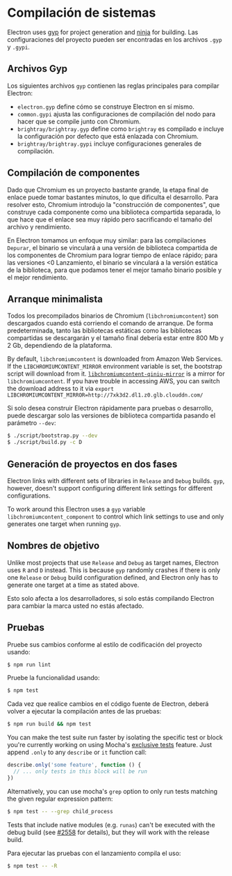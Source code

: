 # Compilación de sistemas

Electron uses [gyp](https://gyp.gsrc.io/) for project generation and [ninja](https://ninja-build.org/) for building. Las configuraciones del proyecto pueden ser encontradas en los archivos `.gyp` y `.gypi`.

## Archivos Gyp

Los siguientes archivos `gyp` contienen las reglas principales para compilar Electron:

* `electron.gyp` define cómo se construye Electron en sí mismo.
* `common.gypi` ajusta las configuraciones de compilación del nodo para hacer que se compile junto con Chromium.
* `brightray/brightray.gyp` define como `brightray` es compilado e incluye la configuración por defecto que está enlazada con Chromium.
* `brightray/brightray.gypi` incluye configuraciones generales de compilación.

## Compilación de componentes

Dado que Chromium es un proyecto bastante grande, la etapa final de enlace puede tomar bastantes minutos, lo que dificulta el desarrollo. Para resolver esto, Chromium introdujo la "construcción de componentes", que construye cada componente como una biblioteca compartida separada, lo que hace que el enlace sea muy rápido pero sacrificando el tamaño del archivo y rendimiento.

En Electron tomamos un enfoque muy similar: para las compilaciones `Depurar`, el binario se vinculará a una versión de biblioteca compartida de los componentes de Chromium para lograr tiempo de enlace rápido; para las versiones <0 Lanzamiento</code>, el binario se vinculará a la versión estática de la biblioteca, para que podamos tener el mejor tamaño binario posible y el mejor rendimiento.

## Arranque minimalista

Todos los precompilados binarios de Chromium (`libchromiumcontent`) son descargados cuando está corriendo el comando de arranque. De forma predeterminada, tanto las bibliotecas estáticas como las bibliotecas compartidas se descargarán y el tamaño final debería estar entre 800 Mb y 2 Gb, dependiendo de la plataforma.

By default, `libchromiumcontent` is downloaded from Amazon Web Services. If the `LIBCHROMIUMCONTENT_MIRROR` environment variable is set, the bootstrap script will download from it. [`libchromiumcontent-qiniu-mirror`](https://github.com/hokein/libchromiumcontent-qiniu-mirror) is a mirror for `libchromiumcontent`. If you have trouble in accessing AWS, you can switch the download address to it via `export LIBCHROMIUMCONTENT_MIRROR=http://7xk3d2.dl1.z0.glb.clouddn.com/`

Si solo desea construir Electron rápidamente para pruebas o desarrollo, puede descargar solo las versiones de biblioteca compartida pasando el parámetro `--dev`:

```sh
$ ./script/bootstrap.py --dev
$ ./script/build.py -c D
```

## Generación de proyectos en dos fases

Electron links with different sets of libraries in `Release` and `Debug` builds. `gyp`, however, doesn't support configuring different link settings for different configurations.

To work around this Electron uses a `gyp` variable `libchromiumcontent_component` to control which link settings to use and only generates one target when running `gyp`.

## Nombres de objetivo

Unlike most projects that use `Release` and `Debug` as target names, Electron uses `R` and `D` instead. This is because `gyp` randomly crashes if there is only one `Release` or `Debug` build configuration defined, and Electron only has to generate one target at a time as stated above.

Esto solo afecta a los desarrolladores, si solo estás compilando Electron para cambiar la marca usted no estás afectado.

## Pruebas

Pruebe sus cambios conforme al estilo de codificación del proyecto usando:

```sh
$ npm run lint
```

Pruebe la funcionalidad usando:

```sh
$ npm test
```

Cada vez que realice cambios en el código fuente de Electron, deberá volver a ejecutar la compilación antes de las pruebas:

```sh
$ npm run build && npm test
```

You can make the test suite run faster by isolating the specific test or block you're currently working on using Mocha's [exclusive tests](https://mochajs.org/#exclusive-tests) feature. Just append `.only` to any `describe` or `it` function call:

```js
describe.only('some feature', function () {
  // ... only tests in this block will be run
})
```

Alternatively, you can use mocha's `grep` option to only run tests matching the given regular expression pattern:

```sh
$ npm test -- --grep child_process
```

Tests that include native modules (e.g. `runas`) can't be executed with the debug build (see [#2558](https://github.com/electron/electron/issues/2558) for details), but they will work with the release build.

Para ejecutar las pruebas con el lanzamiento compila el uso:

```sh
$ npm test -- -R
```